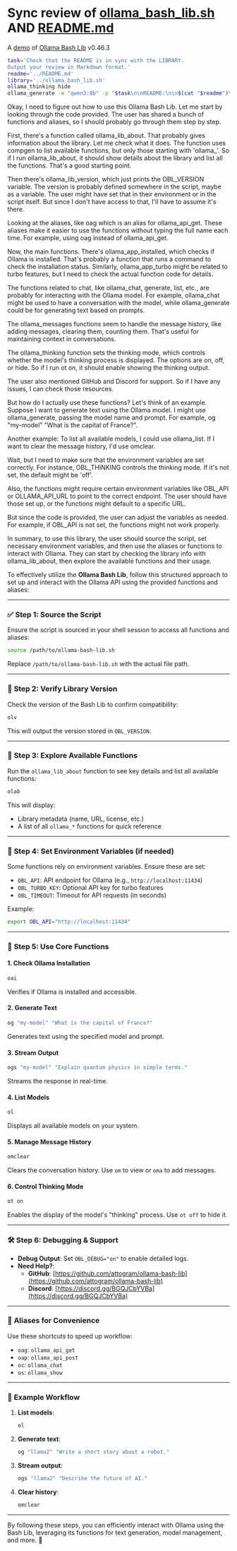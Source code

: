 # Sync review of [ollama_bash_lib.sh](../ollama_bash_lib.sh) AND [README.md](../README.md)

A [demo](../README.md#demos) of [Ollama Bash Lib](https://github.com/attogram/ollama-bash-lib) v0.46.3

```bash
task='Check that the README is in sync with the LIBRARY.
Output your review in Markdown format.'
readme='../README.md'
library='../ollama_bash_lib.sh'
ollama_thinking hide
ollama_generate -m "qwen3:8b" -p "$task\n\nREADME:\n\n$(cat "$readme")\n\nLIBRARY:\n\n$(cat "$library")"
```
<think>
Okay, I need to figure out how to use this Ollama Bash Lib. Let me start by looking through the code provided. The user has shared a bunch of functions and aliases, so I should probably go through them step by step.

First, there's a function called ollama_lib_about. That probably gives information about the library. Let me check what it does. The function uses compgen to list available functions, but only those starting with 'ollama_'. So if I run ollama_lib_about, it should show details about the library and list all the functions. That's a good starting point.

Then there's ollama_lib_version, which just prints the OBL_VERSION variable. The version is probably defined somewhere in the script, maybe as a variable. The user might have set that in their environment or in the script itself. But since I don't have access to that, I'll have to assume it's there.

Looking at the aliases, like oag which is an alias for ollama_api_get. These aliases make it easier to use the functions without typing the full name each time. For example, using oag instead of ollama_api_get.

Now, the main functions. There's ollama_app_installed, which checks if Ollama is installed. That's probably a function that runs a command to check the installation status. Similarly, ollama_app_turbo might be related to turbo features, but I need to check the actual function code for details.

The functions related to chat, like ollama_chat, generate, list, etc., are probably for interacting with the Ollama model. For example, ollama_chat might be used to have a conversation with the model, while ollama_generate could be for generating text based on prompts.

The ollama_messages functions seem to handle the message history, like adding messages, clearing them, counting them. That's useful for maintaining context in conversations.

The ollama_thinking function sets the thinking mode, which controls whether the model's thinking process is displayed. The options are on, off, or hide. So if I run ot on, it should enable showing the thinking output.

The user also mentioned GitHub and Discord for support. So if I have any issues, I can check those resources.

But how do I actually use these functions? Let's think of an example. Suppose I want to generate text using the Ollama model. I might use ollama_generate, passing the model name and prompt. For example, og "my-model" "What is the capital of France?".

Another example: To list all available models, I could use ollama_list. If I want to clear the message history, I'd use omclear.

Wait, but I need to make sure that the environment variables are set correctly. For instance, OBL_THINKING controls the thinking mode. If it's not set, the default might be 'off'.

Also, the functions might require certain environment variables like OBL_API or OLLAMA_API_URL to point to the correct endpoint. The user should have those set up, or the functions might default to a specific URL.

But since the code is provided, the user can adjust the variables as needed. For example, if OBL_API is not set, the functions might not work properly.

In summary, to use this library, the user should source the script, set necessary environment variables, and then use the aliases or functions to interact with Ollama. They can start by checking the library info with ollama_lib_about, then explore the available functions and their usage.
</think>

To effectively utilize the **Ollama Bash Lib**, follow this structured approach to set up and interact with the Ollama API using the provided functions and aliases:

---

### ✅ **Step 1: Source the Script**
Ensure the script is sourced in your shell session to access all functions and aliases:
```bash
source /path/to/ollama-bash-lib.sh
```
Replace `/path/to/ollama-bash-lib.sh` with the actual file path.

---

### 🧠 **Step 2: Verify Library Version**
Check the version of the Bash Lib to confirm compatibility:
```bash
olv
```
This will output the version stored in `OBL_VERSION`.

---

### 📜 **Step 3: Explore Available Functions**
Run the `ollama_lib_about` function to see key details and list all available functions:
```bash
olab
```
This will display:
- Library metadata (name, URL, license, etc.)
- A list of all `ollama_*` functions for quick reference

---

### 🔄 **Step 4: Set Environment Variables (if needed)**
Some functions rely on environment variables. Ensure these are set:
- `OBL_API`: API endpoint for Ollama (e.g., `http://localhost:11434`)
- `OBL_TURBO_KEY`: Optional API key for turbo features
- `OBL_TIMEOUT`: Timeout for API requests (in seconds)

Example:
```bash
export OBL_API="http://localhost:11434"
```

---

### 🧩 **Step 5: Use Core Functions**
#### 1. **Check Ollama Installation**
```bash
oai
```
Verifies if Ollama is installed and accessible.

#### 2. **Generate Text**
```bash
og "my-model" "What is the capital of France?"
```
Generates text using the specified model and prompt.

#### 3. **Stream Output**
```bash
ogs "my-model" "Explain quantum physics in simple terms."
```
Streams the response in real-time.

#### 4. **List Models**
```bash
ol
```
Displays all available models on your system.

#### 5. **Manage Message History**
```bash
omclear
```
Clears the conversation history. Use `om` to view or `oma` to add messages.

#### 6. **Control Thinking Mode**
```bash
ot on
```
Enables the display of the model's "thinking" process. Use `ot off` to hide it.

---

### 🛠️ **Step 6: Debugging & Support**
- **Debug Output**: Set `OBL_DEBUG="on"` to enable detailed logs.
- **Need Help?**:
  - **GitHub**: [https://github.com/attogram/ollama-bash-lib](https://github.com/attogram/ollama-bash-lib)
  - **Discord**: [https://discord.gg/BGQJCbYVBa](https://discord.gg/BGQJCbYVBa)

---

### 📌 **Aliases for Convenience**
Use these shortcuts to speed up workflow:
- `oag`: `ollama_api_get`
- `oap`: `ollama_api_post`
- `oc`: `ollama_chat`
- `os`: `ollama_show`

---

### 📌 **Example Workflow**
1. **List models**:
   ```bash
   ol
   ```
2. **Generate text**:
   ```bash
   og "llama2" "Write a short story about a robot."
   ```
3. **Stream output**:
   ```bash
   ogs "llama2" "Describe the future of AI."
   ```
4. **Clear history**:
   ```bash
   omclear
   ```

---

By following these steps, you can efficiently interact with Ollama using the Bash Lib, leveraging its functions for text generation, model management, and more. 🚀
